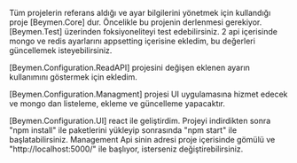 Tüm projelerin referans aldığı ve ayar bilgilerini yönetmek için kullandığı proje [Beymen.Core] dur. Öncelikle bu projenin derlenmesi gerekiyor.
[Beymen.Test] üzerinden foksiyoneliteyi test edebilirsiniz.
2 api içerisinde mongo ve redis ayarlarını appsetting içerisine ekledim, bu değerleri güncellemek isteyebilirsiniz.

[Beymen.Configuration.ReadAPI] projesini değişen eklenen ayarın kullanımını göstermek için ekledim.

[Beymen.Configuration.Managment] projesi UI uygulamasına hizmet edecek ve mongo dan listeleme, ekleme ve güncelleme yapacaktır.

[Beymen.Configuration.UI] react ile geliştirdim. Projeyi indirdikten sonra "npm install" ile paketlerini yükleyip sonrasında "npm start" ile başlatabilirsiniz. Management Api sinin adresi proje içerisinde gömülü ve "http://localhost:5000/" ile başlıyor, isterseniz değiştirebilirsiniz.
